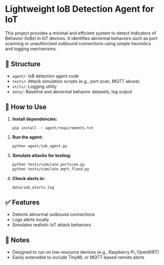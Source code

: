 
# Lightweight IoB Detection Agent for IoT

This project provides a minimal and efficient system to detect Indicators of Behavior (IoBs) in IoT devices. It identifies abnormal behaviors such as port scanning or unauthorized outbound connections using simple heuristics and logging mechanisms.

## 📁 Structure

- `agent/`: IoB detection agent code
- `tests/`: Attack simulation scripts (e.g., port scan, MQTT abuse)
- `utils/`: Logging utility
- `data/`: Baseline and abnormal behavior datasets, log output

## 🚀 How to Use

1. **Install dependencies:**
   ```bash
   pip install -r agent/requirements.txt
   ```

2. **Run the agent:**
   ```bash
   python agent/iob_agent.py
   ```

3. **Simulate attacks for testing:**
   ```bash
   python tests/simulate_portscan.py
   python tests/simulate_mqtt_flood.py
   ```

4. **Check alerts in:**
   ```
   data/iob_alerts.log
   ```

## ✅ Features

- Detects abnormal outbound connections
- Logs alerts locally
- Simulates realistic IoT attack behaviors

## 📌 Notes

- Designed to run on low-resource devices (e.g., Raspberry Pi, OpenWRT)
- Easily extensible to include TinyML or MQTT-based remote alerts
